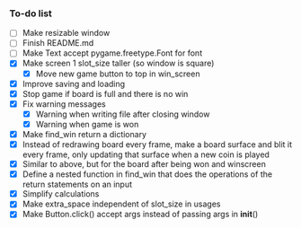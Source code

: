 ### To-do list
- [ ] Make resizable window
- [ ] Finish README.md
- [ ] Make Text accept pygame.freetype.Font for font
- [x] Make screen 1 slot_size taller (so window is square)
  - [x] Move new game button to top in win_screen
- [x] Improve saving and loading
- [x] Stop game if board is full and there is no win
- [x] Fix warning messages
  - [x] Warning when writing file after closing window
  - [x] Warning when game is won
- [x] Make find_win return a dictionary
- [x] Instead of redrawing board every frame, make a board surface and blit it every frame, only updating that surface when a new coin is played
- [x] Similar to above, but for the board after being won and winscreen
- [x] Define a nested function in find_win that does the operations of the return statements on an input
- [x] Simplify calculations
- [x] Make extra_space independent of slot_size in usages
- [x] Make Button.click() accept args instead of passing args in __init__()
